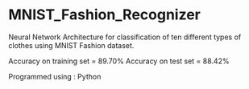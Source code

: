 # MNIST_Fashion_Recognizer

Neural Network Architecture for classification of ten different types 
of clothes using MNIST Fashion dataset.

Accuracy on training set = 89.70%
Accuracy on test set = 88.42%

Programmed using : Python
